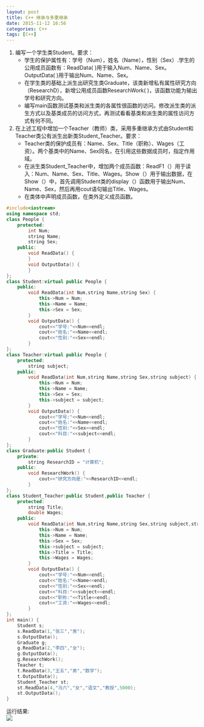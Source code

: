 ```yaml
---
layout: post
title: C++ 继承与多重继承
date: 2015-11-12 16:56
categories: C++
tags: [C++]
---
```

1. 编写一个学生类Student。要求：
    - 学生的保护属性有：学号（Num），姓名（Name），性别（Sex）.学生的公用成员函数有：ReadData( )用于输入Num、Name、Sex。OutputData( )用于输出Num、Name、Sex。
    - 在学生类的基础上派生出研究生类Graduate，该类新增私有属性研究方向（ResearchD），新增公用成员函数ResearchWork( )，该函数功能为输出学号和研究方向。
    - 编写main函数测试基类和派生类的各属性很函数的访问。修改派生类的派生方式以及基类成员的访问方式，再测试看看基类和派生类的属性访问方式有何不同。 
2. 在上述工程中增加一个Teacher（教师）类，采用多重继承方式由Student和Teacher类公有派生出新类Student_Teacher。要求：
    - Teacher类的保护成员有：Name、Sex、Title（职称）、Wages（工资）。两个基类中的Name、Sex同名，在引用这些数据成员时，指定作用域。
    - 在派生类Student_Teacher中，增加两个成员函数：ReadF1（）用于读入：Num、Name、Sex、Title、Wages。Show（）用于输出数据，在Show（）中，首先调用Student类的display（）函数用于输出Num、Name、Sex，然后再用cout语句输出Title、Wages。
    - 在类体中声明成员函数，在类外定义成员函数。
```cpp
#include<iostream>
using namespace std;
class People {
    protected:
        int Num;
        string Name;
        string Sex;
    public:
        void ReadData() {
        }
        void OutputData() {
        }
};
class Student:virtual public People {
    public:
        void ReadData(int Num,string Name,string Sex) {
            this->Num = Num;
            this->Name = Name;
            this->Sex = Sex;
        }
        void OutputData() {
            cout<<"学号:"<<Num<<endl;
            cout<<"姓名:"<<Name<<endl;
            cout<<"性别:"<<Sex<<endl;
        }
};
class Teacher:virtual public People {
    protected:
        string subject;
    public:
        void ReadData(int Num,string Name,string Sex,string subject) {
            this->Num = Num;
            this->Name = Name;
            this->Sex = Sex;
            this->subject = subject;
        }
        void OutputData() {
            cout<<"学号:"<<Num<<endl;
            cout<<"姓名:"<<Name<<endl;
            cout<<"性别:"<<Sex<<endl;
            cout<<"科目:"<<subject<<endl;
        }
};
class Graduate:public Student {
    private:
        string ResearchID = "计算机";
    public:
        void ResearchWork() {
            cout<<"研究方向是:"<<ResearchID<<endl;
        }
};
class Student_Teacher:public Student,public Teacher {
    protected:
        string Title;
        double Wages;
    public:
        void ReadData(int Num,string Name,string Sex,string subject,string Title,double Wages) {
            this->Num = Num;
            this->Name = Name;
            this->Sex = Sex;
            this->subject = subject;
            this->Title = Title;
            this->Wages = Wages;
        }
        void OutputData() {
            cout<<"学号:"<<Num<<endl;
            cout<<"姓名:"<<Name<<endl;
            cout<<"性别:"<<Sex<<endl;
            cout<<"科目:"<<subject<<endl;
            cout<<"职称:"<<Title<<endl;
            cout<<"工资:"<<Wages<<endl;
        }
};
int main() {
    Student s;
    s.ReadData(1,"张三","男");
    s.OutputData();
    Graduate g;
    g.ReadData(2,"李四","女");
    g.OutputData();
    g.ResearchWork();
    Teacher t;
    t.ReadData(3,"王五","男","数学");
    t.OutputData();
    Student_Teacher st;
    st.ReadData(4,"马六","女","语文","教授",5000);
    st.OutputData();
}
```

运行结果:  
![](http://olwt21mf4.bkt.clouddn.com/17-3-3/19631243-file_1488508935423_676e.png)